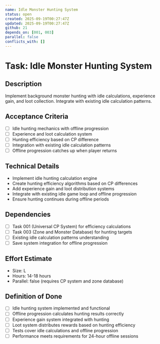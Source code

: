 ```yaml
---
name: Idle Monster Hunting System
status: open
created: 2025-09-19T00:27:47Z
updated: 2025-09-19T00:27:47Z
github: 21
depends_on: [001, 003]
parallel: false
conflicts_with: []
---
```


# Task: Idle Monster Hunting System

## Description
Implement background monster hunting with idle calculations, experience gain, and loot collection. Integrate with existing idle calculation patterns.

## Acceptance Criteria
- [ ] Idle hunting mechanics with offline progression
- [ ] Experience and loot calculation system
- [ ] Hunting efficiency based on CP difference
- [ ] Integration with existing idle calculation patterns
- [ ] Offline progression catches up when player returns

## Technical Details
- Implement idle hunting calculation engine
- Create hunting efficiency algorithms based on CP differences
- Add experience gain and loot distribution systems
- Integrate with existing idle game loop and offline progression
- Ensure hunting continues during offline periods

## Dependencies
- [ ] Task 001 (Universal CP System) for efficiency calculations
- [ ] Task 003 (Zone and Monster Database) for hunting targets
- [ ] Existing idle calculation patterns understanding
- [ ] Save system integration for offline progression

## Effort Estimate
- Size: L
- Hours: 14-18 hours
- Parallel: false (requires CP system and zone database)

## Definition of Done
- [ ] Idle hunting system implemented and functional
- [ ] Offline progression calculates hunting results correctly
- [ ] Experience gain system integrated with hunting
- [ ] Loot system distributes rewards based on hunting efficiency
- [ ] Tests cover idle calculations and offline progression
- [ ] Performance meets requirements for 24-hour offline sessions